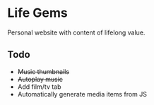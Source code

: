 # Life Gems

Personal website with content of lifelong value.

## Todo

* ~~Music thumbnails~~
* ~~Autoplay music~~
* Add film/tv tab
* Automatically generate media items from JS
